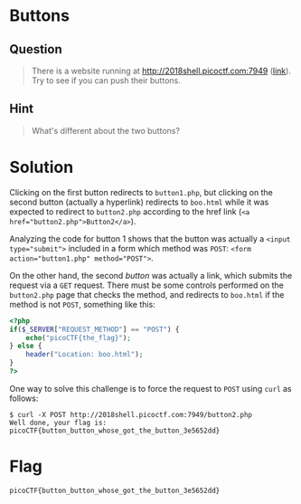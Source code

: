 # Buttons
## Question
> There is a website running at http://2018shell.picoctf.com:7949 ([link](http://2018shell.picoctf.com:7949/)). Try to see if you can push their buttons.

## Hint
>What's different about the two buttons?

# Solution
Clicking on the first button redirects to `button1.php`, but clicking on the second button (actually a hyperlink) redirects to `boo.html` while it was expected to redirect to `button2.php` according to the href link (`<a href="button2.php">Button2</a>`).

Analyzing the code for button 1 shows that the button was actually a `<input type="submit">` included in a form which method was `POST`:
`<form action="button1.php" method="POST">`.

On the other hand, the second *button* was actually a link, which submits the request via a `GET` request. There must be some controls performed on the `button2.php` page that checks the method, and redirects to `boo.html` if the method is not `POST`, something like this:

```php
<?php
if($_SERVER["REQUEST_METHOD"] == "POST") {
    echo("picoCTF{the_flag}");
} else {
    header("Location: boo.html");
}
?>
```

One way to solve this challenge is to force the request to `POST` using `curl` as follows:
~~~~
$ curl -X POST http://2018shell.picoctf.com:7949/button2.php
Well done, your flag is: picoCTF{button_button_whose_got_the_button_3e5652dd}
~~~~

# Flag
`picoCTF{button_button_whose_got_the_button_3e5652dd}`
